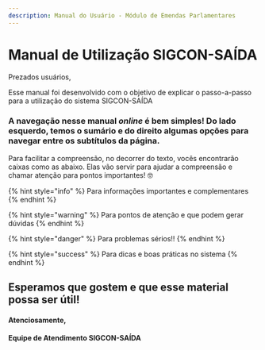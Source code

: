 ```yaml
---
description: Manual do Usuário - Módulo de Emendas Parlamentares
---
```


# Manual de Utilização SIGCON-SAÍDA

Prezados usuários,

Esse manual foi desenvolvido com o objetivo de explicar o passo-a-passo para a utilização do sistema SIGCON-SAÍDA

### A navegação nesse manual _online_ é bem simples! Do lado esquerdo, temos o sumário e do direito algumas opções para navegar entre os subtítulos da página.

Para facilitar a compreensão, no decorrer do texto, vocês encontrarão caixas como as abaixo. Elas vão servir para ajudar a compreensão e chamar atenção para pontos importantes! 🤓 

{% hint style="info" %}
Para informações importantes e complementares
{% endhint %}

{% hint style="warning" %}
Para pontos de atenção e que podem gerar dúvidas
{% endhint %}

{% hint style="danger" %}
Para problemas sérios!!
{% endhint %}

{% hint style="success" %}
Para dicas e boas práticas no sistema
{% endhint %}

## Esperamos que gostem e que esse material possa ser útil!

#### Atenciosamente, 

#### Equipe de Atendimento SIGCON-SAÍDA



